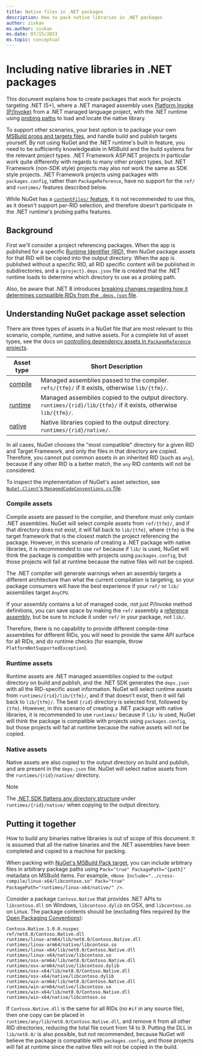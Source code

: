 ```yaml
---
title: Native files in .NET packages
description: How to pack native libraries in .NET packages
author: zivkan
ms.author: zivkan
ms.date: 07/15/2023
ms.topic: conceptual
---
```


# Including native libraries in .NET packages

This document explains how to create packages that work for projects targeting .NET (5+), where a .NET managed assembly uses [Platform Invoke (P/Invoke)](/dotnet/standard/native-interop/pinvoke) from a .NET managed language project, with the .NET runtime using [probing paths](/dotnet/core/dependency-loading/default-probing) to load and locate the native library.

To support other scenarios, your best option is to package your own [MSBuild props and targets files](../concepts/MSBuild-props-and-targets.md), and handle build and publish targets yourself.
By not using NuGet and the .NET runtime's built in feature,  you need to be sufficiently knowledgeable in MSBuild and the build systems for the relevant project types.
.NET Framework ASP.NET projects in particular work quite differently with regards to many other project types, but .NET Framework (non-SDK style) projects may also not work the same as SDK style projects.
.NET Framework projects using packages with `packages.config`, rather than `PackageReference`, have no support for the `ref/` and `runtimes/` features described below.

While NuGet has a [`contentFiles/` feature](../reference/msbuild-targets.md#including-content-in-a-package), it is not recommended to use this, as it doesn't support per-RID selection, and therefore doesn't participate in the .NET runtime's probing paths features.

## Background

First we'll consider a project referencing packages.
When the app is published for a specific [Runtime Identifier (RID)](/dotnet/core/rid-catalog), then NuGet package assets for that RID will be copied into the output directory.
When the app is published without a specific RID, all RID specific content will be published in subdirectories, and a `{project}.deps.json` file is created that the .NET runtime loads to determine which directory to use as a probing path.

Also, be aware that .NET 8 introduces [breaking changes regarding how it determines compatible RIDs from the `.deps.json` file](/dotnet/core/compatibility/deployment/8.0/rid-asset-list).

## Understanding NuGet package asset selection

There are three types of assets in a NuGet file that are most relevant to this scenario, compile, runtime, and native assets.
For a complete list of asset types, see the docs on [controlling dependency assets in `PackageReference` projects](../consume-packages/Package-References-in-Project-Files.md#controlling-dependency-assets).

|Asset type|Short Description|
|--|--|
|[compile](#compile-assets)|Managed assemblies passed to the compiler. `refs/{tfm}/` if it exists, otherwise `lib/{tfm}/`.|
|[runtime](#runtime-assets)|Managed assemblies copied to the output directory. `runtimes/{rid}/lib/{tfm}/` if it exists, otherwise `lib/{tfm}/`.|
|[native](#native-assets)|Native libraries copied to the output directory. `runtimes/{rid}/native/`.|

In all cases, NuGet chooses the "most compatible" directory for a given RID and Target Framework, and only the files in that directory are copied.
Therefore, you cannot put common assets in an inherited RID (such as `any`), because if any other RID is a better match, the `any` RID contents will not be considered.

To inspect the implementation of NuGet's asset selection, see [`NuGet.Client`'s `ManagedCodeConventions.cs` file](https://github.com/NuGet/NuGet.Client/blob/dev/src/NuGet.Core/NuGet.Packaging/ContentModel/ManagedCodeConventions.cs).

### Compile assets

Compile assets are passed to the compiler, and therefore must only contain .NET assemblies.
NuGet will select compile assets from `ref/{tfm}/`, and if that directory does not exist, it will fall back to `lib/{tfm}`, where `{tfm}` is the target framework that is the closest match the project referencing the package.
However, in this scenario of creating a .NET package with native libraries, it is recommended to use `ref` because if `lib/` is used, NuGet will think the package is compatible with projects using `packages.config`, but those projects will fail at runtime because the native files will not be copied.

The .NET compiler will generate warnings when an assembly targets a different architecture than what the current compilation is targeting, so your package consumers will have the best experience if your `ref/` or `lib/` assemblies target `AnyCPU`.

If your assembly contains a lot of managed code, not just P/Invoke method definitions, you can save space by making the `ref/` assembly a [reference assembly](/dotnet/standard/assembly/reference-assemblies#generating-reference-assemblies), but be sure to include it under `ref/` in your package, not `lib/`.

Therefore, there is no capability to provide different compile-time assemblies for different RIDs, you will need to provide the same API surface for all RIDs, and do runtime checks (for example, throw `PlatformNotSupportedException`).

### Runtime assets

Runtime assets are .NET managed assemblies copied to the output directory on build and publish, and the .NET SDK generates the `deps.json` with all the RID-specific asset information.
NuGet will select runtime assets from `runtimes/{rid}/lib/{tfm}/`, and if that doesn't exist, then it will fall back to `lib/{tfm}/`.
The best `{rid}` directory is selected first, followed by `{tfm}`.
However, in this scenario of creating a .NET package with native libraries, it is recommended to use `runtimes/` because if `lib/` is used, NuGet will think the package is compatible with projects using `packages.config`, but those projects will fail at runtime because the native assets will not be copied.

### Native assets

Native assets are also copied to the output directory on build and publish, and are present in the `deps.json` file.
NuGet will select native assets from the `runtimes/{rid}/native/` directory.

> [!NOTE]
> The [.NET SDK flattens any directory structure](https://github.com/dotnet/sdk/issues/9643) under `runtimes/{rid}/native/` when copying to the output directory.

## Putting it together

How to build any binaries native libraries is out of scope of this document.
It is assumed that all the native binaries and the .NET assemblies have been completed and copied to a machine for packing.

When packing with [NuGet's MSBuild Pack target](../reference/msbuild-targets.md#pack-target), you can include arbitrary files in arbitrary package paths using `Pack="true" PackagePath="{path}"` metadata on MSBuild items.
For example, `<None Include="../cross-compile/linux-x64/libcontoso.so" Pack="true" PackagePath="runtimes/linux-x64/native/" />`.

Consider a package `Contoso.Native` that provides .NET APIs to `libcontoso.dll` on Windows, `libcontoso.dylib` on OSX, and `libcontoso.so` on Linux.
The package contents should be (excluding files required by the [Open Packaging Conventions](https://en.wikipedia.org/wiki/Open_Packaging_Conventions)):

```text
Contoso.Native.1.0.0.nuspec
ref/net8.0/Contoso.Native.dll
runtimes/linux-arm64/lib/net8.0/Contoso.Native.dll
runtimes/linux-arm64/native/libcontoso.so
runtimes/linux-x64/lib/net8.0/Contoso.Native.dll
runtimes/linux-x64/native/libcontoso.so
runtimes/osx-arm64/lib/net8.0/Contoso.Native.dll
runtimes/osx-arm64/native/libcontoso.dylib
runtimes/osx-x64/lib/net8.0/Contoso.Native.dll
runtimes/osx-x64/native/libcontoso.dylib
runtimes/win-arm64/lib/net8.0/Contoso.Native.dll
runtimes/win-arm64/native/libcontoso.so
runtimes/win-x64/lib/net8.0/Contoso.Native.dll
runtimes/win-x64/native/libcontoso.so
```

If `Contoso.Native.dll` is the same for all RIDs (no `#if` in any source file), then one copy can be placed in `runtimes/any/lib/net8.0/Contoso.Native.dll`, and remove it from all other RID directories, reducing the total file count from 14 to 9.
Putting the DLL in `lib/net8.0/` is also possible, but not recommended, because NuGet will believe the package is compatible with `packages.config`, and those projects will fail at runtime since the native files will not be copied in the build.
